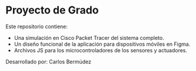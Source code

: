 # Proyecto de Grado

Este repositorio contiene:
* Una simulación en Cisco Packet Tracer del sistema completo.
* Un diseño funcional de la aplicación para dispositivos móviles en Figma.
* Archivos JS para los microcontroladores de los sensores y actuadores.

Desarrollado por: Carlos Bermúdez
